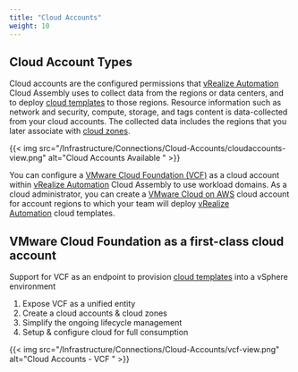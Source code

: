 ```yaml
---
title: "Cloud Accounts"
weight: 10
---
```


## Cloud Account Types

Cloud accounts are the configured permissions that [vRealize Automation](https://www.vmware.com/products/vrealize-automation.html) Cloud Assembly uses to collect data from the regions or data centers, and to deploy [cloud templates](/Design/Cloud_Templates/) to those regions.
Resource information such as network and security, compute, storage, and tags content is data-collected from your cloud accounts.
The collected data includes the regions that you later associate with [cloud zones](/Infrastructure/Configure/Cloud-Zones/).

{{< img src="/Infrastructure/Connections/Cloud-Accounts/cloudaccounts-view.png" alt="Cloud Accounts Available " >}}

You can configure a [VMware Cloud Foundation (VCF)](https://www.vmware.com/products/cloud-foundation.html) as a cloud account within [vRealize Automation](https://www.vmware.com/products/vrealize-automation.html) Cloud Assembly to use workload domains.
As a cloud administrator, you can create a [VMware Cloud on AWS](https://www.vmware.com/products/vmc-on-aws.html) cloud account for account regions to which your team will deploy [vRealize Automation](https://www.vmware.com/products/vrealize-automation.html) cloud templates.

## VMware Cloud Foundation as a first-class cloud account

Support for VCF as an endpoint to provision [cloud templates](/Design/Cloud_Templates/) into a vSphere environment

1. Expose VCF as a unified entity 
2. Create a cloud accounts & cloud zones
3. Simplify the ongoing lifecycle management
4. Setup & configure cloud for full consumption

{{< img src="/Infrastructure/Connections/Cloud-Accounts/vcf-view.png" alt="Cloud Accounts - VCF " >}}
